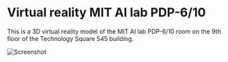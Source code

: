 # Virtual reality MIT AI lab PDP-6/10

This is a 3D virtual reality model of the MIT AI lab PDP-6/10 room on
the 9th floor of the Technology Square 545 building.

![Screenshot](https://user-images.githubusercontent.com/775050/152671231-7dc63e22-d996-45d9-a904-5cbbebb9f3ac.png)
